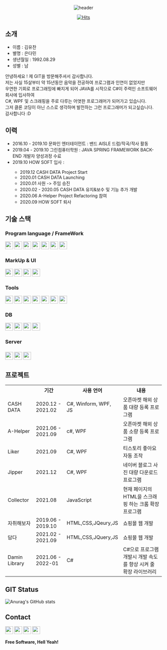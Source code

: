 
  
<div align="center">
  
  ![header](https://capsule-render.vercel.app/api?type=Slice&color=auto&height=300&section=header&text=YUCHAN&fontSize=90&animation=fadeIn)
  
  [![Hits](https://hits.seeyoufarm.com/api/count/incr/badge.svg?url=https%3A%2F%2Fgithub.com%2Fkklove1015&count_bg=%230A592C&title_bg=%230C0000&icon=&icon_color=%23FFFFFF&title=Visit&edge_flat=true)](https://hits.seeyoufarm.com)
</div>


  <h2>소개</h2>
  <ul>
  <li>이름 : 김유찬</li>
  <li>별명 : 은다민</li>
  <li>생년월일 : 1992.08.29</li>
  <li>성별 : 남</li>
  </ul>
  <div>안녕하세요 ! 제 GIT을 방문해주셔서 감사합니다.</br>
  저는 사실 15살부터 약 15년동안 음악을 전공하여 프로그램과 인연이 없었지만</br>
  우연한 기회로 프로그래밍에 빠지게 되어 JAVA를 시작으로 C#이 주력인 소프트웨어 회사에 입사하여</br>
  C#, WPF 및 스크래핑을 주로 다루는 어엿한 프로그래머가 되어가고 있습니다.</br>
  그저 클론 코딩이 아닌 스스로 생각하며 발전하는 그런 프로그래머가 되고싶습니다.</br>
  감사합니다 :D
  </div>
  
  <h2> 이력</h2>
<ul>
    <li>2016.10 - 2019.10 문화인 엔터테이먼트 : 밴드 AISLE 드럼/작곡/작사 활동</li>
    <li>2019.04 - 2019.10 그린컴퓨터학원 : JAVA SPRING FRAMEWORK BACK-END 개발자 양성과정 수료</li>
    <li>2019.10 HOW SOFT 입사 : </li>
    <ul>
    <li>2019.12 CASH DATA Project Start</li>
      <li>2020.01 CASH DATA Launching</li>
      <li>2020.01 사원 -> 주임 승진</li>
      <li>2020.02 - 2020.05 CASH DATA 유지&보수 및 기능 추가 개발</li>
      <li>2020.06 A-Helper Project Refactoring 참여</li>
      <li>2020.09 HOW SOFT 퇴사</li>
    </ul>
  </ul>

<h2> 기술 스택</h2>
<h3> Program language / FrameWork </h3>
<div>
<img src="https://img.shields.io/badge/C%23-239120?style=flat-square&logo=C Sharp&logoColor=white" height="25" >
<img src="https://img.shields.io/badge/JAVA-FF7800?style=flat-square&logo=Java&logoColor=white" height="25">
<img src="https://img.shields.io/badge/Spring-6DB33F?style=flat-square&logo=Spring&logoColor=white" height="25">
<img src="https://img.shields.io/badge/JavaScript-F7DF1E?style=flat-square&logo=JavaScript&logoColor=white" height="25">
<img src="https://img.shields.io/badge/Python-3776AB?style=flat-square&logo=Python&logoColor=white" height="25">
<img src="https://img.shields.io/badge/Android-3DDC84?style=flat-square&logo=Android&logoColor=white" height="25">
<img src="https://img.shields.io/badge/IOS-000000?style=flat-square&logo=IOS&logoColor=white" height="25">

</div>
<h3> MarkUp & UI </h3>
<div>
  <img src="https://img.shields.io/badge/HTML5-E34F26?style=flat-square&logo=HTML5&logoColor=white" height="25" >
  <img src="https://img.shields.io/badge/CSS3-1572B6?style=flat-square&logo=CSS3&logoColor=white" height="25" >
  <img src="https://img.shields.io/badge/jQuery-0769AD?style=flat-square&logo=jQuery&logoColor=white" height="25" >
  <img src="https://img.shields.io/badge/WPF-5E5E5E?style=flat-square&logo=Microsoft&logoColor=white" height="25" >
  </div>
<h3> Tools </h3>
<div>
  <img src="https://img.shields.io/badge/Visual%20Studio-5C2D91?style=flat-square&logo=Visual%20Studio&logoColor=white" height="25" >
   <img src="https://img.shields.io/badge/Visual%20Studio%20Code-007ACC?style=flat-square&logo=Visual%20Studio#20Code&logoColor=white" height="25" >
   <img src="https://img.shields.io/badge/Eclipse%20IDE-2C2255?style=flat-square&logo=Eclipse IDE&logoColor=white" height="25" >
  <img src="https://img.shields.io/badge/Spring%20Boot-6DB33F?style=flat-square&logo=Spring Boot&logoColor=white" height="25" >
  <img src="https://img.shields.io/badge/Android%20Studio-3DDC84?style=flat-square&logo=Android Studio&logoColor=white" height="25" >
  <img src="https://img.shields.io/badge/Flutter-02569B?style=flat-square&logo=Flutter&logoColor=white" height="25">
  <img src="https://img.shields.io/badge/Atom-66595C?style=flat-square&logo=Atom&logoColor=white" height="25">
  </div>
  <h3> DB </h3>
  <div>
  <img src="https://img.shields.io/badge/MongoDB-47A248?style=flat-square&logo=MongoDB&logoColor=white" height="25">
  <img src="https://img.shields.io/badge/MySQL-4479A1?style=flat-square&logo=MySQL&logoColor=white" height="25">
  <img src="https://img.shields.io/badge/Oracle-F80000?style=flat-square&logo=Oracle&logoColor=white" height="25">
  <img src="https://img.shields.io/badge/MariaDB-003545?style=flat-square&logo=MariaDB&logoColor=white" height="25">
  </div>
<h3> Server <h3>
  <div>
    <img src="https://img.shields.io/badge/Amazon%20AWS-232F3E?style=flat-square&logo=Amazon AWS&logoColor=white" height="25">
     <img src="https://img.shields.io/badge/Apache-D22128?style=flat-square&logo=Apache&logoColor=white" height="25">
    <img src="https://img.shields.io/badge/Apache%20Tomcat-F8DC75?style=flat-square&logo=Apache Tomcat&logoColor=white" height="25">
  </div>

 
  <h2> 프로젝트 </h2>

<table>
  <th></th>
  <th>기간</th>
  <th>사용 언어</th>
  <th>내용</th>
  <tr>
    <td>CASH DATA</td>
    <td>2020.12 - 2021.02</td>
    <td>C#, Winform, WPF, JS</td>
    <td>오픈마켓 해외 상품 대량 등록 프로그램</td>
  </tr>
  <tr>
    <td>A-Helper</td>
    <td>2021.06 - 2021.09</td>
    <td>c#, WPF</td>
    <td>오픈마켓 해외 상품 소량 등록 프로그램</td>
  </tr>
  <tr>
    <td>Liker</td>
    <td>2021.09</td>
    <td>C#, WPF</td>
    <td>티스토리 좋아요 자동 조작</td>
  </tr>
  <tr>
    <td>Jipper</td>
    <td>2021.12</td>
    <td>C#, WPF</td>
    <td>네이버 블로그 사진 대량 다운로드 프로그램</td>
  </tr>
  <tr>
    <td>Collector</td>
    <td>2021.08</td>
    <td>JavaScript</td>
    <td>현재 페이지의 HTML을 스크래핑 하는 크롬 확장 프로그램</td>
  </tr>
  <tr>
    <td>자취해보자</td>
    <td>2019.06 - 2019.10</td>
    <td>HTML,CSS,JQeury,JS</td>
    <td>쇼핑몰 웹 개발</td>
  </tr>
  <tr>
    <td>담다</td>
    <td>2021.02 - 2021.09</td>
    <td>HTML,CSS,JQuery,JS</td>
    <td>쇼핑몰 웹 개발</td>
  </tr>
  <tr>
    <td>Damin Library</td>
    <td>2021.06 - 2022-01</td>
    <td>C#</td>
    <td>C#으로 프로그램 개발시 개발 속도를 향상 시켜 줄 확장 라이브러리</td>
  </tr>
  </table>


   <h2> GIT Status </h2>
  
![Anurag's GitHub stats](https://github-readme-stats.vercel.app/api?username=kklove1015&show_icons=true&theme=vue)
  
  
  <h2> Contact </h2>
  <div>
  <img src="https://img.shields.io/badge/kklove1015@gmail.com-EA4335?style=flat-square&logo=Gmail&logoColor=white" height="25" >
  <img src="https://img.shields.io/badge/jeremy920829@naver.com-03C75A?style=flat-square&logo=Naver&logoColor=white" height="25">
  <img src="https://img.shields.io/badge/ljchany-#E4405F?style=flat-square&logo=Instagram&logoColor=white" height="25">
  <img src="https://img.shields.io/badge/TiStory-000000?style=flat-square&logo=Talend&logoColor=white" height="25">
  </div>
  
**Free Software, Hell Yeah!**

[//]: # (These are reference links used in the body of this note and get stripped out when the markdown processor does its job. There is no need to format nicely because it shouldn't be seen. Thanks SO - http://stackoverflow.com/questions/4823468/store-comments-in-markdown-syntax)

   [dill]: <https://github.com/joemccann/dillinger>
   [git-repo-url]: <https://github.com/joemccann/dillinger.git>
   [john gruber]: <http://daringfireball.net>
   [df1]: <http://daringfireball.net/projects/markdown/>
   [markdown-it]: <https://github.com/markdown-it/markdown-it>
   [Ace Editor]: <http://ace.ajax.org>
   [node.js]: <http://nodejs.org>
   [Twitter Bootstrap]: <http://twitter.github.com/bootstrap/>
   [jQuery]: <http://jquery.com>
   [@tjholowaychuk]: <http://twitter.com/tjholowaychuk>
   [express]: <http://expressjs.com>
   [AngularJS]: <http://angularjs.org>
   [Gulp]: <http://gulpjs.com>

   [PlDb]: <https://github.com/joemccann/dillinger/tree/master/plugins/dropbox/README.md>
   [PlGh]: <https://github.com/joemccann/dillinger/tree/master/plugins/github/README.md>
   [PlGd]: <https://github.com/joemccann/dillinger/tree/master/plugins/googledrive/README.md>
   [PlOd]: <https://github.com/joemccann/dillinger/tree/master/plugins/onedrive/README.md>
   [PlMe]: <https://github.com/joemccann/dillinger/tree/master/plugins/medium/README.md>
   [PlGa]: <https://github.com/RahulHP/dillinger/blob/master/plugins/googleanalytics/README.md>
